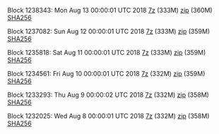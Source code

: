 Block 1238343: Mon Aug 13 00:00:01 UTC 2018 [7z]() (333M) [zip]() (360M) [SHA256]()

Block 1237082: Sun Aug 12 00:00:01 UTC 2018 [7z](https://transfer.sh/bVul5/bootstrap.dat.20180812.7z) (333M) [zip](https://transfer.sh/WobFB/bootstrap.dat.20180812.zip) (359M) [SHA256](https://transfer.sh/Pv4of/sha256.txt)

Block 1235818: Sat Aug 11 00:00:01 UTC 2018 [7z](https://transfer.sh/ZeR6L/bootstrap.dat.20180811.7z) (333M) [zip](https://transfer.sh/W0opr/bootstrap.dat.20180811.zip) (359M) [SHA256](https://transfer.sh/dKiqq/sha256.txt)

Block 1234561: Fri Aug 10 00:00:01 UTC 2018 [7z](https://transfer.sh/9vvXb/bootstrap.dat.20180810.7z) (332M) [zip](https://transfer.sh/WRuqO/bootstrap.dat.20180810.zip) (359M) [SHA256](https://transfer.sh/oH9lO/sha256.txt)

Block 1233293: Thu Aug  9 00:00:02 UTC 2018 [7z](https://transfer.sh/11r5oe/bootstrap.dat.20180809.7z) (332M) [zip](https://transfer.sh/Uxmyc/bootstrap.dat.20180809.zip) (358M) [SHA256](https://transfer.sh/vZZpf/sha256.txt)

Block 1232025: Wed Aug  8 00:00:01 UTC 2018 [7z](https://transfer.sh/iU7f0/bootstrap.dat.20180808.7z) (332M) [zip](https://transfer.sh/sj4pj/bootstrap.dat.20180808.zip) (358M) [SHA256](https://transfer.sh/nQC6K/sha256.txt)
